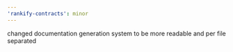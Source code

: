```yaml
---
'rankify-contracts': minor
---
```


changed documentation generation system to be more readable and per file separated
